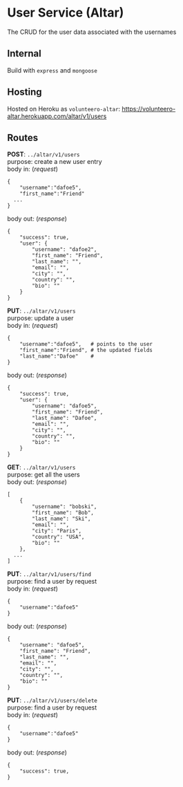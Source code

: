 # User Service (Altar)  
The CRUD for the user data associated with the usernames  
## Internal  
Build with `express` and `mongoose`   
## Hosting  
Hosted on Heroku as `volunteero-altar`: https://volunteero-altar.herokuapp.com/altar/v1/users  
## Routes  
**POST**: `../altar/v1/users`  
purpose: create a new user entry  
body in: (_request_)    
```
{
	"username":"dafoe5",
	"first_name":"Friend"
  ...
}
```   
body out: (_response_)  
```
{
	"success": true,
	"user": {
		"username": "dafoe2",
		"first_name": "Friend",
		"last_name": "",
		"email": "",
		"city": "",
		"country": "",
		"bio": ""
	}
}
```     
  
**PUT**: `../altar/v1/users`  
purpose: update a user  
body in: (_request_)    
```
{
	"username":"dafoe5",   # points to the user
	"first_name":"Friend", # the updated fields
	"last_name":"Dafoe"    #
}
```   
body out: (_response_)  
```
{
	"success": true,
	"user": {
		"username": "dafoe5",
		"first_name": "Friend",
		"last_name": "Dafoe",
		"email": "",
		"city": "",
		"country": "",
		"bio": ""
	}
}
```    
  
**GET**: `../altar/v1/users`    
purpose: get all the users  
body out: (_response_)  
```
[
	{
		"username": "bobski",
		"first_name": "Bob",
		"last_name": "Ski",
		"email": "",
		"city": "Paris",
		"country": "USA",
		"bio": ""
	},
  ...
]
```
  
**PUT**: `../altar/v1/users/find`    
purpose: find a user by request  
body in: (_request_)  
```
{
	"username":"dafoe5"  
}
``` 
body out: (_response_)  
```
{
	"username": "dafoe5",
	"first_name": "Friend",
	"last_name": "",
	"email": "",
	"city": "",
	"country": "",
	"bio": ""
}
```  
  
**PUT**: `../altar/v1/users/delete`      
purpose: find a user by request  
body in: (_request_)  
```
{
	"username":"dafoe5"
}
``` 
body out: (_response_)  
```
{
	"success": true,
}
```